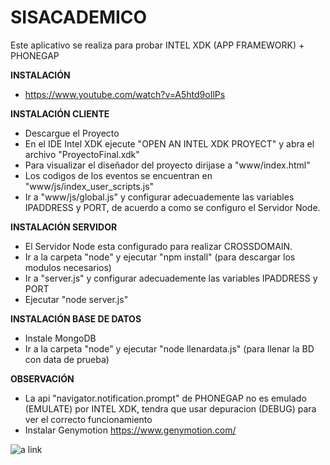 SISACADEMICO
=====================================================================
Este aplicativo se realiza para probar INTEL XDK (APP FRAMEWORK) + PHONEGAP

**INSTALACIÓN**
* https://www.youtube.com/watch?v=A5htd9oIlPs

**INSTALACIÓN CLIENTE**
* Descargue el Proyecto
* En el IDE Intel XDK ejecute "OPEN AN INTEL XDK PROYECT" y abra el archivo "ProyectoFinal.xdk"
* Para visualizar el diseñador del proyecto dirijase a "www/index.html"
* Los codigos de los eventos se encuentran en "www/js/index_user_scripts.js"
* Ir a "www/js/global.js" y configurar adecuademente las variables IPADDRESS y PORT, de acuerdo a como se configuro el Servidor Node.

**INSTALACIÓN SERVIDOR**
* El Servidor Node esta configurado para realizar CROSSDOMAIN.
* Ir a la carpeta "node" y ejecutar "npm install" (para descargar los modulos necesarios)
* Ir a "server.js" y configurar adecuademente las variables IPADDRESS y PORT
* Ejecutar "node server.js"

**INSTALACIÓN BASE DE DATOS**
* Instale MongoDB
* Ir a la carpeta "node" y ejecutar "node llenardata.js" (para llenar la BD con data de prueba)

**OBSERVACIÓN**
* La api "navigator.notification.prompt" de PHONEGAP no es emulado (EMULATE) por INTEL XDK, tendra que usar depuracion (DEBUG) para ver el correcto funcionamiento
* Instalar Genymotion https://www.genymotion.com/

![a link](http://googledrive.com/host/0B72oLqC-8YVbfm10bXJTOFNUejNic1AzQzNKZUtWYkNvVnBpMV9ZbDJhOUo1TlUxNHI4YU0/sisacademico.png?raw=true)
